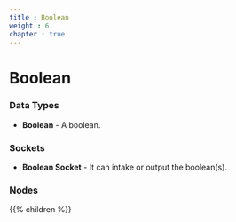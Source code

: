 ```yaml
---
title : Boolean
weight : 6
chapter : true
---
```


# Boolean

### Data Types

- **Boolean** - A boolean.

### Sockets

- **Boolean Socket** - It can intake or output the boolean(s).

### Nodes

{{% children %}}
